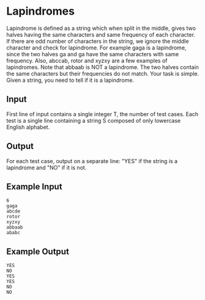 # Lapindromes

Lapindrome is defined as a string which when split in the middle, gives two halves having the same characters and same frequency of each character. If there are odd number of characters in the string, we ignore the middle character and check for lapindrome. For example gaga is a lapindrome, since the two halves ga and ga have the same characters with same frequency. Also, abccab, rotor and xyzxy are a few examples of lapindromes. Note that abbaab is NOT a lapindrome. The two halves contain the same characters but their frequencies do not match.
Your task is simple. Given a string, you need to tell if it is a lapindrome.

## Input

First line of input contains a single integer T, the number of test cases.
Each test is a single line containing a string S composed of only lowercase English alphabet.

## Output

For each test case, output on a separate line: "YES" if the string is a lapindrome and "NO" if it is not.

## Example Input

```
6
gaga
abcde
rotor
xyzxy
abbaab
ababc
```

## Example Output

```
YES
NO
YES
YES
NO
NO
```
